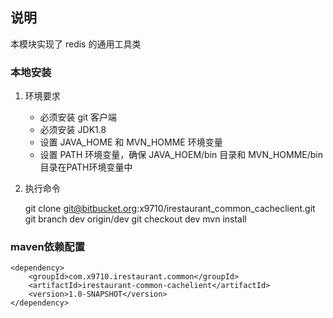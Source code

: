 ## 说明

本模块实现了 redis 的通用工具类

### 本地安装

1.  环境要求
    * 必须安装 git 客户端
    * 必须安装 JDK1.8
    * 设置 JAVA_HOME 和 MVN_HOMME 环境变量
    * 设置 PATH 环境变量，确保 JAVA_HOEM/bin 目录和 MVN_HOMME/bin 目录在PATH环境变量中

2. 执行命令
    
    
    git clone git@bitbucket.org:x9710/irestaurant_common_cacheclient.git
    git branch dev origin/dev
    git checkout dev
    mvn install

### maven依赖配置

    <dependency>
        <groupId>com.x9710.irestaurant.common</groupId>
        <artifactId>irestaurant-common-cachelient</artifactId>
        <version>1.0-SNAPSHOT</version>
    </dependency>

